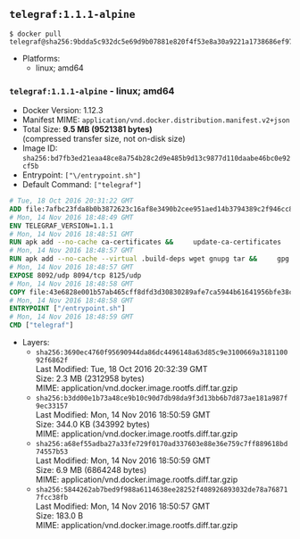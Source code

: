 ## `telegraf:1.1.1-alpine`

```console
$ docker pull telegraf@sha256:9bdda5c932dc5e69d9b07881e820f4f53e8a30a9221a1738686ef974424ef58f
```

-	Platforms:
	-	linux; amd64

### `telegraf:1.1.1-alpine` - linux; amd64

-	Docker Version: 1.12.3
-	Manifest MIME: `application/vnd.docker.distribution.manifest.v2+json`
-	Total Size: **9.5 MB (9521381 bytes)**  
	(compressed transfer size, not on-disk size)
-	Image ID: `sha256:bd7fb3ed21eaa48ce8a754b28c2d9e485b9d13c9877d110daabe46bc0e92cf5b`
-	Entrypoint: `["\/entrypoint.sh"]`
-	Default Command: `["telegraf"]`

```dockerfile
# Tue, 18 Oct 2016 20:31:22 GMT
ADD file:7afbc23fda8b0b3872623c16af8e3490b2cee951aed14b3794389c2f946cc8c7 in / 
# Mon, 14 Nov 2016 18:48:49 GMT
ENV TELEGRAF_VERSION=1.1.1
# Mon, 14 Nov 2016 18:48:51 GMT
RUN apk add --no-cache ca-certificates &&     update-ca-certificates
# Mon, 14 Nov 2016 18:48:57 GMT
RUN apk add --no-cache --virtual .build-deps wget gnupg tar &&     gpg --keyserver hkp://ha.pool.sks-keyservers.net         --recv-keys 05CE15085FC09D18E99EFB22684A14CF2582E0C5 &&     wget -q https://dl.influxdata.com/telegraf/releases/telegraf-${TELEGRAF_VERSION}-static_linux_amd64.tar.gz.asc &&     wget -q https://dl.influxdata.com/telegraf/releases/telegraf-${TELEGRAF_VERSION}-static_linux_amd64.tar.gz &&     gpg --batch --verify telegraf-${TELEGRAF_VERSION}-static_linux_amd64.tar.gz.asc telegraf-${TELEGRAF_VERSION}-static_linux_amd64.tar.gz &&     mkdir -p /usr/src /etc/telegraf &&     tar -C /usr/src -xzf telegraf-${TELEGRAF_VERSION}-static_linux_amd64.tar.gz &&     mv /usr/src/telegraf*/telegraf.conf /etc/telegraf/ &&     chmod +x /usr/src/telegraf*/* &&     cp -a /usr/src/telegraf*/* /usr/bin/ &&     rm -rf *.tar.gz* /usr/src /root/.gnupg &&     apk del .build-deps
# Mon, 14 Nov 2016 18:48:57 GMT
EXPOSE 8092/udp 8094/tcp 8125/udp
# Mon, 14 Nov 2016 18:48:58 GMT
COPY file:43e6828e001b57ab465cff8dfd3d30830289afe7ca5944b61641956bfe38cd1c in /entrypoint.sh 
# Mon, 14 Nov 2016 18:48:58 GMT
ENTRYPOINT ["/entrypoint.sh"]
# Mon, 14 Nov 2016 18:48:59 GMT
CMD ["telegraf"]
```

-	Layers:
	-	`sha256:3690ec4760f95690944da86dc4496148a63d85c9e3100669a318110092f6862f`  
		Last Modified: Tue, 18 Oct 2016 20:32:39 GMT  
		Size: 2.3 MB (2312958 bytes)  
		MIME: application/vnd.docker.image.rootfs.diff.tar.gzip
	-	`sha256:b3dd00e1b73a48ce9b10c90d7db98da9f3d13bb6b7d873ae181a987f9ec33157`  
		Last Modified: Mon, 14 Nov 2016 18:50:59 GMT  
		Size: 344.0 KB (343992 bytes)  
		MIME: application/vnd.docker.image.rootfs.diff.tar.gzip
	-	`sha256:a68ef55adba27a33fe729f0170ad337603e88e36e759c7ff889618bd74557b53`  
		Last Modified: Mon, 14 Nov 2016 18:50:59 GMT  
		Size: 6.9 MB (6864248 bytes)  
		MIME: application/vnd.docker.image.rootfs.diff.tar.gzip
	-	`sha256:5844262ab7bed9f988a6114638ee28252f408926893032de78a768717fcc38fb`  
		Last Modified: Mon, 14 Nov 2016 18:50:57 GMT  
		Size: 183.0 B  
		MIME: application/vnd.docker.image.rootfs.diff.tar.gzip
